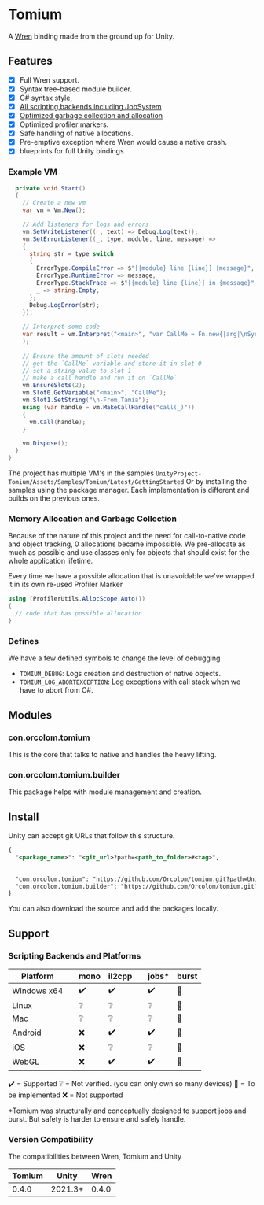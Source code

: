 # Tomium

A [Wren](https://wren.io/) binding made from the ground up for Unity.

## Features

- [x] Full Wren support.
- [x] Syntax tree-based module builder.
- [x] C# syntax style,
- [x] [All scripting backends including JobSystem](#scripting-backends-and-platforms)
- [x] [Optimized garbage collection and allocation](#memory-allocation-and-garbage-collection)
- [x] Optimized profiler markers.
- [x] Safe handling of native allocations.
- [x] Pre-emptive exception where Wren would cause a native crash.
- [x] blueprints for full Unity bindings

### Example VM

```cs
  private void Start()
  {
    // Create a new vm
    var vm = Vm.New();

    // Add listeners for logs and errors
    vm.SetWriteListener((_, text) => Debug.Log(text));
    vm.SetErrorListener((_, type, module, line, message) =>
    {
      string str = type switch
      {
        ErrorType.CompileError => $"[{module} line {line}] {message}",
        ErrorType.RuntimeError => message,
        ErrorType.StackTrace => $"[{module} line {line}] in {message}",
        _ => string.Empty,
      };
      Debug.LogError(str);
    });
    
    // Interpret some code
    var result = vm.Interpret("<main>", "var CallMe = Fn.new{|arg|\nSystem.print(\"Hello World %(arg)\")\n}"
    );
    
    // Ensure the amount of slots needed
    // get the `CallMe` variable and store it in slot 0
    // set a string value to slot 1
    // make a call handle and run it on `CallMe`
    vm.EnsureSlots(2);
    vm.Slot0.GetVariable("<main>", "CallMe");
    vm.Slot1.SetString("\n-From Tamia");
    using (var handle = vm.MakeCallHandle("call(_)"))
    {
      vm.Call(handle);
    }

    vm.Dispose();
  }
}
```

The project has multiple VM's in the samples `UnityProject-Tomium/Assets/Samples/Tomium/Latest/GettingStarted`
Or by installing the samples using the package manager. Each implementation is different and builds on the previous ones.

### Memory Allocation and Garbage Collection

Because of the nature of this project and the need for call-to-native code and object tracking, 0 allocations became impossible. We pre-allocate as much as possible and use classes only for objects that should exist for the whole application lifetime.

Every time we have a possible allocation that is unavoidable we've wrapped it in its own re-used Profiler Marker  

```cs
using (ProfilerUtils.AllocScope.Auto())
{
  // code that has possible allocation
}
```

### Defines

We have a few defined symbols to change the level of debugging

- `TOMIUM_DEBUG`: Logs creation and destruction of native objects.
- `TOMIUM_LOG_ABORTEXCEPTION`: Log exceptions with call stack when we have to abort from C#.

## Modules

### con.orcolom.tomium

This is the core that talks to native and handles the heavy lifting.

### con.orcolom.tomium.builder

This package helps with module management and creation.

## Install

Unity can accept git URLs that follow this structure.

```xml
{
  "<package_name>": "<git_url>?path=<path_to_folder>#<tag>",

  
  "com.orcolom.tomium": "https://github.com/Orcolom/tomium.git?path=UnityProject-Tomium/Packages/com.orcolom.tomium#1.0.0", 
  "com.orcolom.tomium.builder": "https://github.com/Orcolom/tomium.git?path=UnityProject-Tomium/Packages/com.orcolom.tomium.builder#1.0.0", 
}
```

You can also download the source and add the packages locally.

## Support

### Scripting Backends and Platforms

|Platform    | |mono |il2cpp | |jobs*|burst |
|------------|-|-----|-------|-|-----|------|
|Windows x64 | |✔️   |✔️    | |✔️   |🚧   |
|Linux       | |❔   |❔    | |❔   |🚧   |
|Mac         | |❔   |❔    | |❔   |🚧   |
|Android     | |❌   |✔️    | |✔️   |🚧   |
|iOS         | |❌   |❔    | |❔   |🚧   |
|WebGL       | |❌   |✔️    | |✔️   |🚧   |

✔️ = Supported
❔ = Not verified. (you can only own so many devices)
🚧 = To be implemented
❌ = Not supported

*Tomium was structurally and conceptually designed to support jobs and burst. But safety is harder to ensure and safely handle.

### Version Compatibility

The compatibilities between Wren, Tomium and Unity

|Tomium  |Unity      |Wren    |
|--------|-----------|--------|
|0.4.0   |2021.3+    |0.4.0   |
